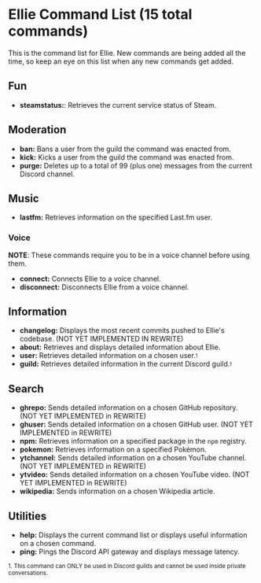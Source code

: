 # Ellie Command List (15 total commands)
This is the command list for Ellie. New commands are being added all the time, so keep an eye on this list
when any new commands get added.

## Fun
* **steamstatus:**: Retrieves the current service status of Steam.

## Moderation
* **ban:** Bans a user from the guild the command was enacted from.
* **kick:** Kicks a user from the guild the command was enacted from.
* **purge:** Deletes up to a total of 99 (plus one) messages from the current Discord channel.

## Music
* **lastfm:** Retrieves information on the specified Last.fm user.
### Voice
**NOTE**: These commands require you to be in a voice channel before using them.
* **connect:** Connects Ellie to a voice channel.
* **disconnect:** Disconnects Ellie from a voice channel.

## Information
* **changelog:** Displays the most recent commits pushed to Ellie's codebase. (NOT YET IMPLEMENTED IN REWRITE)
* **about:** Retrieves and displays detailed information about Ellie.
* **user:** Retrieves detailed information on a chosen user.<sub><sup>1</sup></sub>
* **guild:** Retrieves detailed information in the current Discord guild.<sub><sup>1</sup></sub>

## Search
* **ghrepo:** Sends detailed information on a chosen GitHub repository. (NOT YET IMPLEMENTED in REWRITE)
* **ghuser:** Sends detailed information on a chosen GitHub user. (NOT YET IMPLEMENTED in REWRITE)
* **npm:** Retrieves information on a specified package in the `npm` registry.
* **pokemon:** Retrieves information on a specified Pokémon.
* **ytchannel:** Sends detailed information on a chosen YouTube channel. (NOT YET IMPLEMENTED in REWRITE)
* **ytvideo:** Sends detailed information on a chosen YouTube video. (NOT YET IMPLEMENTED in REWRITE)
* **wikipedia:** Sends information on a chosen Wikipedia article.

## Utilities
* **help:** Displays the current command list or displays useful information on a chosen command.
* **ping:** Pings the Discord API gateway and displays message latency.

<sub>1. This command can ONLY be used in Discord guilds and cannot be used inside private conversations.</sub><br>